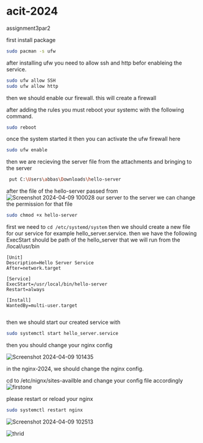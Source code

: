 # acit-2024
assignment3par2

first install package

``` bash 
sudo pacman -s ufw
```

after installing ufw you need to allow ssh and http befor enableing the service.


```bash
sudo ufw allow SSH
sudo ufw allow http
```
then we should enable our firewall. this will create a firewall

after adding the rules you must reboot your systemc with the following command. 

```bash
sudo reboot
```

once the system started it then you can activate the ufw firewall here


```bash
sudo ufw enable
```

then we are recieving the server file from the attachments and bringing to the server



```bash 
 put C:\Users\abbas\Downloads\hello-server
```

after the file of the hello-server passed from ![Screenshot 2024-04-09 100028](https://github.com/Sabbasnia/acit-2024/assets/148383173/899899cb-0ed8-4e22-8e37-a7f8a6cc35a0)
our server to the server we can change the permission for that file 


```bash
sudo chmod +x hello-server
```
first we need to ```cd /etc/systemd/system```
then we should create a new file for our service for example hello_server.service.
then we have the following 
ExecStart should be path of the hello_server that we will run from the /local/usr/bin
```
[Unit]
Description=Hello Server Service
After=network.target

[Service]
ExecStart=/usr/local/bin/hello-server
Restart=always

[Install]
WantedBy=multi-user.target


```
then we should start our created service  with 
``` bash
sudo systemctl start hello_server.service
```

then you should change your nginx config



![Screenshot 2024-04-09 101435](https://github.com/Sabbasnia/acit-2024/assets/148383173/fa31bb51-e412-48a1-9474-a1f36db19d4c)


in the nginx-2024, we should change the nginx config.

cd to /etc/nignx/sites-availble and change your config file accordingly
![firstone](https://github.com/Sabbasnia/acit-2024/assets/148383173/c7e572ac-250b-4782-81de-02b1df50fbb3)


please restart or reload your nginx
```bash
sudo systemctl restart nginx
```

![Screenshot 2024-04-09 102513](https://github.com/Sabbasnia/acit-2024/assets/148383173/d420193d-d27f-47a5-b098-1382dafa8358)



![thrid](https://github.com/Sabbasnia/acit-2024/assets/148383173/3f48876e-e64f-4fec-a8a9-414cbc5bd11e)





